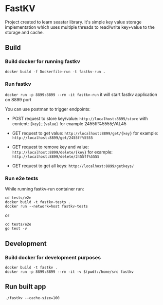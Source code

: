 # FastKV
Project created to learn seastar library. It's simple key value storage implementation which uses multiple threads to read/write key+value to the storage and cache.

## Build

### Build docker for running fastkv
```docker build -f Dockerfile-run -t fastkv-run .```

### Run fastkv
```docker run -p 8899:8899 --rm -it fastkv-run```
it will start fastkv application on 8899 port

You can use postman to trigger endpoints:
- POST request to store key/value:
`http://localhost:8899/store` with content:
`{key};{value}` for example 2455ff%5555;VAL45

- GET request to get value:
`http://localhost:8899/get/{key}` for example: `http://localhost:8899/get/2455ff%5555`

- GET request to remove key and value:
`http://localhost:8899/delete/{key}` for example: `http://localhost:8899/delete/2455ff%5555`

- GET request to get all keys:
`http://localhost:8899/getkeys/`

### Run e2e tests
While running fastkv-run container run:
```
cd tests/e2e
docker build -t fastkv-tests .
docker run --network=host fastkv-tests
```

or
```
cd tests/e2e
go test -v
```

## Development

### Build docker for development purposes
```
docker build -t fastkv .
docker run -p 8899:8899 --rm -it -v $(pwd):/home/src fastkv
```

## Run built app
```
./fastkv --cache-size=100
```
